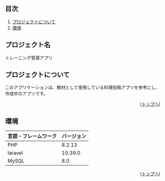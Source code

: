 <div id="top"></div>


## 目次

1. [プロジェクトについて](#プロジェクトについて)
2. [環境](#環境)



<!-- プロジェクト名を記載 -->

## プロジェクト名

トレーニング管理アプリ

<!-- プロジェクトについて -->

## プロジェクトについて

このアプリケーションは、教材として使用している料理投稿アプリを参考にし、作成中のアプリです。



<!-- プロジェクトの概要を記載 -->

<p align="right">(<a href="#top">トップへ</a>)</p>

## 環境

<!-- 言語、フレームワーク、ミドルウェア、インフラの一覧とバージョンを記載 -->

| 言語・フレームワーク  | バージョン |
| --------------------- | ---------- |
| PHP                   | 8.2.13    |
| laravel               | 10.39.0   |
| MySQL                 | 8.0        |


<p align="right">(<a href="#top">トップへ</a>)</p>

